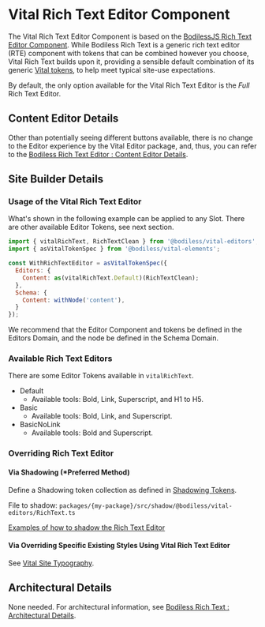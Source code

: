 # Vital Rich Text Editor Component

The Vital Rich Text Editor Component is based on the [BodilessJS Rich Text Editor
Component](/Components/Editors/RichText). While Bodiless Rich Text is a generic rich text editor
(RTE) component with tokens that can be combined however you choose, Vital Rich Text builds upon it,
providing a sensible default combination of its generic [Vital tokens](../VitalElements/), to help
meet typical site-use expectations.

By default, the only option available for the Vital Rich Text Editor is the _Full_ Rich Text Editor.

## Content Editor Details

Other than potentially seeing different buttons available, there is no change to the Editor
experience by the Vital Editor package, and, thus, you can refer to the [Bodiless Rich Text Editor :
Content Editor Details](/Components/Editors/RichText#content-editor-details).

## Site Builder Details

### Usage of the Vital Rich Text Editor

What's shown in the following example can be applied to any Slot.
There are other available Editor Tokens, see next section.

```js
import { vitalRichText, RichTextClean } from '@bodiless/vital-editors';
import { asVitalTokenSpec } from '@bodiless/vital-elements';

const WithRichTextEditor = asVitalTokenSpec({
  Editors: {
    Content: as(vitalRichText.Default)(RichTextClean);
  },
  Schema: {
    Content: withNode('content'),
  }
});
```

We recommend that the Editor Component and tokens be defined in the Editors Domain, and the node be
defined in the Schema Domain.

### Available Rich Text Editors

There are some Editor Tokens available in `vitalRichText`.

- Default
  - Available tools: Bold, Link, Superscript, and H1 to H5.
- Basic
  - Available tools: Bold, Link, and Superscript.
- BasicNoLink
  - Available tools: Bold and Superscript.

### Overriding Rich Text Editor

#### Via Shadowing (*Preferred Method)

Define a Shadowing token collection as defined in [Shadowing Tokens](../../Guides/ShadowingTokens).

File to shadow: `packages/{my-package}/src/shadow/@bodiless/vital-editors/RichText.ts`

[Examples of how to shadow the Rich Text Editor](./RichTextCustomizing)

#### Via Overriding Specific Existing Styles Using Vital Rich Text Editor

See [Vital Site Typography](../../Guides/SiteTypography).

## Architectural Details

None needed. For architectural information, see [Bodiless Rich Text : Architectural
Details](/Components/Editors/RichText#architectural-details).
